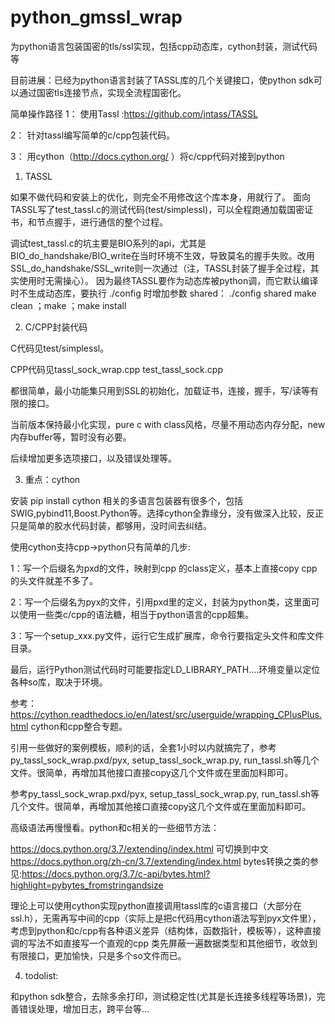 # python_gmssl_wrap
为python语言包装国密的tls/ssl实现，包括cpp动态库，cython封装，测试代码等


目前进展：已经为python语言封装了TASSL库的几个关键接口，使python sdk可以通过国密tls连接节点，实现全流程国密化。

简单操作路径
1： 使用Tassl :https://github.com/jntass/TASSL

2： 针对tassl编写简单的c/cpp包装代码。

3： 用cython（http://docs.cython.org/ ）将c/cpp代码对接到python 


1) TASSL

如果不做代码和安装上的优化，则完全不用修改这个库本身，用就行了。
面向TASSL写了test_tassl.c的测试代码(test/simplessl)，可以全程跑通加载国密证书，和节点握手，进行通信的整个过程。

调试test_tassl.c的坑主要是BIO系列的api，尤其是BIO_do_handshake/BIO_write在当时环境不生效，导致莫名的握手失败。改用SSL_do_handshake/SSL_write则一次通过（注，TASSL封装了握手全过程，其实使用时无需操心）。
因为最终TASSL要作为动态库被python调，而它默认编译时不生成动态库，要执行 ./config 时增加参数 shared：
./config shared
make clean ；make ；make install



2) C/CPP封装代码

C代码见test/simplessl。

CPP代码见tassl_sock_wrap.cpp  test_tassl_sock.cpp

都很简单，最小功能集只用到SSL的初始化，加载证书，连接，握手，写/读等有限的接口。

当前版本保持最小化实现，pure c with class风格，尽量不用动态内存分配，new 内存buffer等，暂时没有必要。


后续增加更多选项接口，以及错误处理等。


3) 重点：cython

安装 pip install cython
相关的多语言包装器有很多个，包括SWIG,pybind11,Boost.Python等。选择cython全靠缘分，没有做深入比较，反正只是简单的胶水代码封装，都够用，没时间去纠结。

使用cython支持cpp->python只有简单的几步:

1：写一个后缀名为pxd的文件，映射到cpp 的class定义，基本上直接copy cpp的头文件就差不多了。

2：写一个后缀名为pyx的文件，引用pxd里的定义，封装为python类，这里面可以使用一些类c/cpp的语法糖，相当于python语言的cpp超集。

3：写一个setup_xxx.py文件，运行它生成扩展库，命令行要指定头文件和库文件目录。

最后，运行Python测试代码时可能要指定LD_LIBRARY_PATH....环境变量以定位各种so库，取决于环境。


参考：https://cython.readthedocs.io/en/latest/src/userguide/wrapping_CPlusPlus.html cython和cpp整合专题。

引用一些做好的案例模板，顺利的话，全套1小时以内就搞完了，参考py_tassl_sock_wrap.pxd/pyx, setup_tassl_sock_wrap.py, run_tassl.sh等几个文件。很简单，再增加其他接口直接copy这几个文件或在里面加料即可。

参考py_tassl_sock_wrap.pxd/pyx, setup_tassl_sock_wrap.py, run_tassl.sh等几个文件。很简单，再增加其他接口直接copy这几个文件或在里面加料即可。

高级语法再慢慢看。python和c相关的一些细节方法：

https://docs.python.org/3.7/extending/index.html  可切换到中文
https://docs.python.org/zh-cn/3.7/extending/index.html
bytes转换之类的参见:https://docs.python.org/3.7/c-api/bytes.html?highlight=pybytes_fromstringandsize

理论上可以使用cython实现python直接调用tassl库的c语言接口（大部分在ssl.h），无需再写中间的cpp（实际上是把c代码用cython语法写到pyx文件里），考虑到python和c/cpp有各种语义差异（结构体，函数指针，模板等），这种直接调的写法不如直接写一个直观的cpp 类先屏蔽一遍数据类型和其他细节，收敛到有限接口，更加愉快，只是多个so文件而已。

4) todolist:

和python sdk整合，去除多余打印，测试稳定性(尤其是长连接多线程等场景)，完善错误处理，增加日志，跨平台等...


